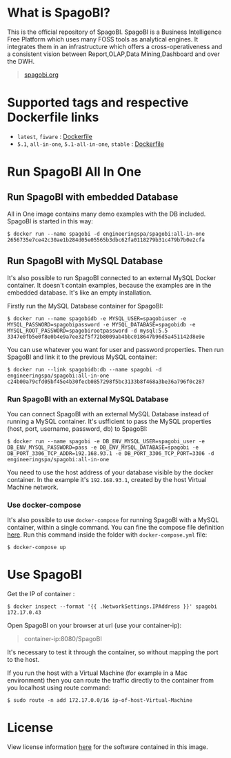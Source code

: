 # What is SpagoBI?

This is the official repository of SpagoBI. SpagoBI is a Business Intelligence Free Platform which uses many FOSS tools as analytical engines. It integrates them in an infrastructure which offers a cross-operativeness and a consistent vision between Report,OLAP,Data Mining,Dashboard and over the DWH. 

> [spagobi.org](https://www.spagobi.org)
 
# Supported tags and respective Dockerfile links

* ```latest```, ```fiware``` : [Dockerfile](https://github.com/EngineeringSPA/SpagoBI/blob/master/docker/5.1-fiware-all-in-one/Dockerfile)
* ```5.1```, ```all-in-one```, ```5.1-all-in-one```, ```stable``` : [Dockerfile](https://github.com/EngineeringSPA/SpagoBI/blob/master/docker/5.1-all-in-one/Dockerfile)

# Run SpagoBI All In One

## Run SpagoBI with embedded Database

All in One image contains many demo examples with the DB included. SpagoBI is started in this way:

```console
$ docker run --name spagobi -d engineeringspa/spagobi:all-in-one
2656735e7ce42c30ae1b284d05e05565b3dbc62fa0118279b31c479b7b0e2cfa
```

## Run SpagoBI with MySQL Database

It's also possible to run SpagoBI connected to an external MySQL Docker container. It doesn't contain examples, because the examples are in the embedded database. It's like an empty installation.

Firstly run the MySQL Database container for SpagoBI:

```console
$ docker run --name spagobidb -e MYSQL_USER=spagobiuser -e MYSQL_PASSWORD=spagobipassword -e MYSQL_DATABASE=spagobidb -e MYSQL_ROOT_PASSWORD=spagobirootpassword -d mysql:5.5
3347e0fb5e0f8e0b4e9a7ee32f5f72b8009ab4bbc018647b96d5a451142d8e9e
```

You can use whatever you want for user and password properties. Then run SpagoBI and link it to the previous MySQL container:

```console
$ docker run --link spagobidb:db --name spagobi -d engineeringspa/spagobi:all-in-one
c24b00a79cfd05bf45e4b30fecb0857298f5bc3133b8f468a3be36a796f0c287
```

### Run SpagoBI with an external MySQL Database

You can connect SpagoBI with an external MySQL Database instead of running a MySQL container. It's usfficient to pass the MySQL properties (host, port, username, password, db) to SpagoBI:

```console
$ docker run --name spagobi -e DB_ENV_MYSQL_USER=spagobi_user -e DB_ENV_MYSQL_PASSWORD=pass -e DB_ENV_MYSQL_DATABASE=spagobi -e DB_PORT_3306_TCP_ADDR=192.168.93.1 -e DB_PORT_3306_TCP_PORT=3306 -d engineeringspa/spagobi:all-in-one
```

You need to use the host address of your database visible by the docker container. In the example it's ```192.168.93.1```, created by the host Virtual Machine network.

### Use docker-compose

It's also possible to use ```docker-compose``` for running SpagoBI with a MySQL container, within a single command. You can fine the compose file definition [here](https://github.com/EngineeringSPA/SpagoBI/tree/master/docker/5.1-all-in-one). Run this command inside the folder with ```docker-compose.yml``` file:

```console
$ docker-compose up
```

# Use SpagoBI

Get the IP of container :

```console
$ docker inspect --format '{{ .NetworkSettings.IPAddress }}' spagobi
172.17.0.43
```

Open SpagoBI on your browser at url (use your container-ip): 

> container-ip:8080/SpagoBI

It's necessary to test it through the container, so without mapping the port to the host.

If you run the host with a Virtual Machine (for example in a Mac environment) then you can route the traffic directly to the container from you localhost using route command:

```console
$ sudo route -n add 172.17.0.0/16 ip-of-host-Virtual-Machine
```

# License

View license information [here](https://www.spagobi.org/homepage/opensource/license/) for the software contained in this image.
